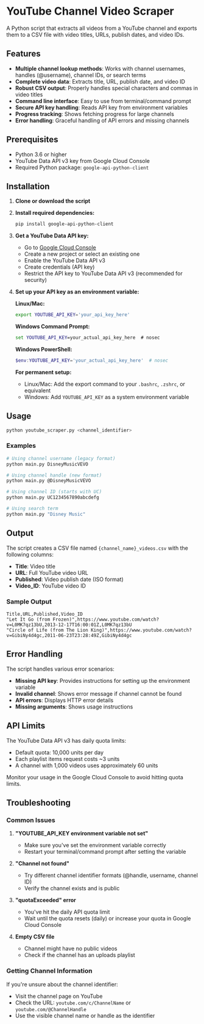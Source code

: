# YouTube Channel Video Scraper

A Python script that extracts all videos from a YouTube channel and exports them to a CSV file with video titles, URLs, publish dates, and video IDs.

## Features

- **Multiple channel lookup methods**: Works with channel usernames, handles (@username), channel IDs, or search terms
- **Complete video data**: Extracts title, URL, publish date, and video ID
- **Robust CSV output**: Properly handles special characters and commas in video titles
- **Command line interface**: Easy to use from terminal/command prompt
- **Secure API key handling**: Reads API key from environment variables
- **Progress tracking**: Shows fetching progress for large channels
- **Error handling**: Graceful handling of API errors and missing channels

## Prerequisites

- Python 3.6 or higher
- YouTube Data API v3 key from Google Cloud Console
- Required Python package: `google-api-python-client`

## Installation

1. **Clone or download the script**

2. **Install required dependencies:**

   ```bash
   pip install google-api-python-client
   ```

3. **Get a YouTube Data API key:**
   - Go to [Google Cloud Console](https://console.cloud.google.com/)
   - Create a new project or select an existing one
   - Enable the YouTube Data API v3
   - Create credentials (API key)
   - Restrict the API key to YouTube Data API v3 (recommended for security)

4. **Set up your API key as an environment variable:**

   **Linux/Mac:**

   ```bash
   export YOUTUBE_API_KEY='your_api_key_here'
   ```

   **Windows Command Prompt:**

   ```cmd
   set YOUTUBE_API_KEY=your_actual_api_key_here  # nosec
   ```

   **Windows PowerShell:**

   ```powershell
   $env:YOUTUBE_API_KEY='your_actual_api_key_here'  # nosec
   ```

   **For permanent setup:**
   - Linux/Mac: Add the export command to your `.bashrc`, `.zshrc`, or equivalent
   - Windows: Add `YOUTUBE_API_KEY` as a system environment variable

## Usage

```bash
python youtube_scraper.py <channel_identifier>
```

### Examples

```bash
# Using channel username (legacy format)
python main.py DisneyMusicVEVO

# Using channel handle (new format)
python main.py @DisneyMusicVEVO

# Using channel ID (starts with UC)
python main.py UC1234567890abcdefg

# Using search term
python main.py "Disney Music"
```

## Output

The script creates a CSV file named `{channel_name}_videos.csv` with the following columns:

- **Title**: Video title
- **URL**: Full YouTube video URL
- **Published**: Video publish date (ISO format)
- **Video_ID**: YouTube video ID

### Sample Output

```csv
Title,URL,Published,Video_ID
"Let It Go (from Frozen)",https://www.youtube.com/watch?v=L0MK7qz13bU,2013-12-17T16:00:01Z,L0MK7qz13bU
"Circle of Life (from The Lion King)",https://www.youtube.com/watch?v=GibiNy4d4gc,2011-06-23T23:28:49Z,GibiNy4d4gc
```

## Error Handling

The script handles various error scenarios:

- **Missing API key**: Provides instructions for setting up the environment variable
- **Invalid channel**: Shows error message if channel cannot be found
- **API errors**: Displays HTTP error details
- **Missing arguments**: Shows usage instructions

## API Limits

The YouTube Data API v3 has daily quota limits:

- Default quota: 10,000 units per day
- Each playlist items request costs ~3 units
- A channel with 1,000 videos uses approximately 60 units

Monitor your usage in the Google Cloud Console to avoid hitting quota limits.

## Troubleshooting

### Common Issues

1. **"YOUTUBE_API_KEY environment variable not set"**
   - Make sure you've set the environment variable correctly
   - Restart your terminal/command prompt after setting the variable

2. **"Channel not found"**
   - Try different channel identifier formats (@handle, username, channel ID)
   - Verify the channel exists and is public

3. **"quotaExceeded" error**
   - You've hit the daily API quota limit
   - Wait until the quota resets (daily) or increase your quota in Google Cloud Console

4. **Empty CSV file**
   - Channel might have no public videos
   - Check if the channel has an uploads playlist

### Getting Channel Information

If you're unsure about the channel identifier:

- Visit the channel page on YouTube
- Check the URL: `youtube.com/c/ChannelName` or `youtube.com/@ChannelHandle`
- Use the visible channel name or handle as the identifier

